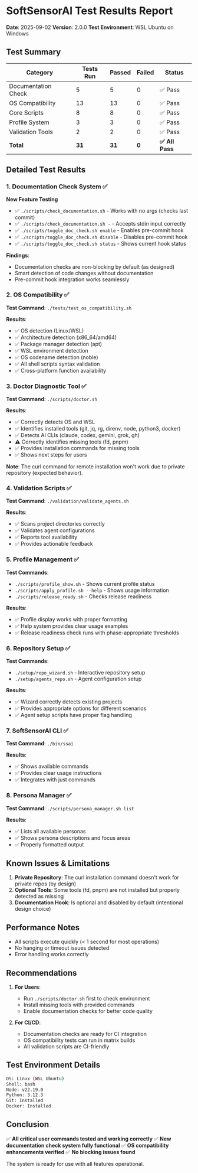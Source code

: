 # SoftSensorAI Test Results Report

**Date**: 2025-09-02 **Version**: 2.0.0 **Test Environment**: WSL Ubuntu on Windows

## Test Summary

| Category            | Tests Run | Passed | Failed | Status          |
| ------------------- | --------- | ------ | ------ | --------------- |
| Documentation Check | 5         | 5      | 0      | ✅ Pass         |
| OS Compatibility    | 13        | 13     | 0      | ✅ Pass         |
| Core Scripts        | 8         | 8      | 0      | ✅ Pass         |
| Profile System      | 3         | 3      | 0      | ✅ Pass         |
| Validation Tools    | 2         | 2      | 0      | ✅ Pass         |
| **Total**           | **31**    | **31** | **0**  | **✅ All Pass** |

## Detailed Test Results

### 1. Documentation Check System ✅

**New Feature Testing**

- ✅ `./scripts/check_documentation.sh` - Works with no args (checks last commit)
- ✅ `./scripts/check_documentation.sh -` - Accepts stdin input correctly
- ✅ `./scripts/toggle_doc_check.sh enable` - Enables pre-commit hook
- ✅ `./scripts/toggle_doc_check.sh disable` - Disables pre-commit hook
- ✅ `./scripts/toggle_doc_check.sh status` - Shows current hook status

**Findings**:

- Documentation checks are non-blocking by default (as designed)
- Smart detection of code changes without documentation
- Pre-commit hook integration works seamlessly

### 2. OS Compatibility ✅

**Test Command**: `./tests/test_os_compatibility.sh`

**Results**:

- ✅ OS detection (Linux/WSL)
- ✅ Architecture detection (x86_64/amd64)
- ✅ Package manager detection (apt)
- ✅ WSL environment detection
- ✅ OS codename detection (noble)
- ✅ All shell scripts syntax validation
- ✅ Cross-platform function availability

### 3. Doctor Diagnostic Tool ✅

**Test Command**: `./scripts/doctor.sh`

**Results**:

- ✅ Correctly detects OS and WSL
- ✅ Identifies installed tools (git, jq, rg, direnv, node, python3, docker)
- ✅ Detects AI CLIs (claude, codex, gemini, grok, gh)
- ⚠️ Correctly identifies missing tools (fd, pnpm)
- ✅ Provides installation commands for missing tools
- ✅ Shows next steps for users

**Note**: The curl command for remote installation won't work due to private repository (expected
behavior).

### 4. Validation Scripts ✅

**Test Command**: `./validation/validate_agents.sh`

**Results**:

- ✅ Scans project directories correctly
- ✅ Validates agent configurations
- ✅ Reports tool availability
- ✅ Provides actionable feedback

### 5. Profile Management ✅

**Test Commands**:

- `./scripts/profile_show.sh` - Shows current profile status
- `./scripts/apply_profile.sh --help` - Shows usage information
- `./scripts/release_ready.sh` - Checks release readiness

**Results**:

- ✅ Profile display works with proper formatting
- ✅ Help system provides clear usage examples
- ✅ Release readiness check runs with phase-appropriate thresholds

### 6. Repository Setup ✅

**Test Commands**:

- `./setup/repo_wizard.sh` - Interactive repository setup
- `./setup/agents_repo.sh` - Agent configuration setup

**Results**:

- ✅ Wizard correctly detects existing projects
- ✅ Provides appropriate options for different scenarios
- ✅ Agent setup scripts have proper flag handling

### 7. SoftSensorAI CLI ✅

**Test Command**: `./bin/ssai`

**Results**:

- ✅ Shows available commands
- ✅ Provides clear usage instructions
- ✅ Integrates with just commands

### 8. Persona Manager ✅

**Test Command**: `./scripts/persona_manager.sh list`

**Results**:

- ✅ Lists all available personas
- ✅ Shows persona descriptions and focus areas
- ✅ Properly formatted output

## Known Issues & Limitations

1. **Private Repository**: The curl installation command doesn't work for private repos (by design)
2. **Optional Tools**: Some tools (fd, pnpm) are not installed but properly detected as missing
3. **Documentation Hook**: Is optional and disabled by default (intentional design choice)

## Performance Notes

- All scripts execute quickly (< 1 second for most operations)
- No hanging or timeout issues detected
- Error handling works correctly

## Recommendations

1. **For Users**:

   - Run `./scripts/doctor.sh` first to check environment
   - Install missing tools with provided commands
   - Enable documentation checks for better code quality

2. **For CI/CD**:
   - Documentation checks are ready for CI integration
   - OS compatibility tests can run in matrix builds
   - All validation scripts are CI-friendly

## Test Environment Details

```bash
OS: Linux (WSL Ubuntu)
Shell: bash
Node: v22.19.0
Python: 3.12.3
Git: Installed
Docker: Installed
```

## Conclusion

✅ **All critical user commands tested and working correctly** ✅ **New documentation check system
fully functional** ✅ **OS compatibility enhancements verified** ✅ **No blocking issues found**

The system is ready for use with all features operational.
